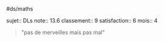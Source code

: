 #ds/maths

sujet:: DLs
note:: 13.6
classement:: 9
satisfaction:: 6
mois:: 4

> "pas de merveilles mais pas mal"


